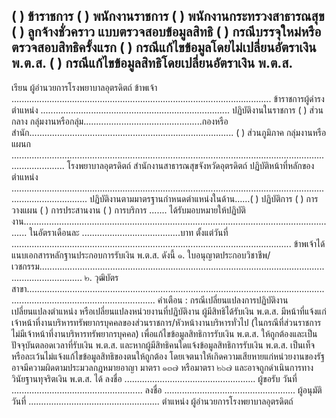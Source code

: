 ( ) ข้าราชการ ( ) พนักงานราชการ ( ) พนักงานกระทรวงสาธารณสุข ( ) ลูกจ้างชั่วคราว
แบบตรวจสอบข้อมูลสิทธิ
( ) กรณีบรรจุใหม่หรือตรวจสอบสิทธิครั้งแรก ( ) กรณีแก้ไขข้อมูลโดยไม่เปลี่ยนอัตราเงิน พ.ต.ส.
( ) กรณีแก้ไขข้อมูลสิทธิโดยเปลี่ยนอัตราเงิน พ.ต.ส.
-------------------------
เรียน ผู้อำนวยการโรงพยาบาลอุตรดิตถ์
ข้าพเจ้า .......................................................................................................
ข้าราชการผู้ดำรงตำแหน่ง ...........................................................................
ปฏิบัติงานในราชการ 
( ) ส่วนกลาง กลุ่มงานหรือกลุ่ม...............................................กองหรือสำนัก.................................................................................
( ) ส่วนภูมิภาค กลุ่มงานหรือแผนก .................................................................................................................................................
โรงพยาบาลอุตรดิตถ์ สำนักงานสาธารณสุขจังหวัดอุตรดิตถ์
ปฏิบัติหน้าที่หลักของตำแหน่ง ..........................................................................................................................................................
ปฏิบัติงานตามมาตรฐานกำหนดตำแหน่งในด้าน……( ) ปฏิบัติการ ( ) การวางแผน ( ) การประสานงาน ( ) การบริการ ....... 
ได้รับมอบหมายให้ปฏิบัติงาน..............................................................................................................................
ในอัตราเดือนละ .......................................บาท ตั้งแต่วันที่ ...............................................................................................................
ข้าพเจ้าได้แนบเอกสารหลักฐานประกอบการรับเงิน พ.ต.ส. ดังนี้ 
๑. ใบอนุญาตประกอบวิชาชีพ/เวชกรรม............................................................................................................................................. 
๒. วุฒิบัตร สาขา...............................................................................................................................................................................
คำเตือน : กรณีเปลี่ยนแปลงการปฏิบัติงาน เปลี่ยนแปลงตำแหน่ง หรือเปลี่ยนแปลงหน่วยงานที่ปฏิบัติงาน ผู้มีสิทธิได้รับเงิน พ.ต.ส. มีหน้าที่แจ้งแก่เจ้าหน้าที่งานบริหารทรัพยากรบุคคลของส่วนราชการ/หัวหน้างานบริหารทั่วไป (ในกรณีที่ส่วนราชการไม่มีเจ้าหน้าที่งานบริหารทรัพยากรบุคคล) เพื่อแก้ไขข้อมูลสิทธิการรับเงิน พ.ต.ส. ให้ถูกต้องและเป็นปัจจุบันตลอดเวลาที่รับเงิน พ.ต.ส. และหากผู้มีสิทธิคนใดแจ้งข้อมูลสิทธิการรับเงิน พ.ต.ส. เป็นเท็จ หรือละเว้นไม่แจ้งแก้ไขข้อมูลสิทธิของตนให้ถูกต้อง โดยเจตนาให้เกิดความเสียหายแก่หน่วยงานของรัฐ อาจมีความผิดตามประมวลกฎหมายอาญา มาตรา ๑๓๗ หรือมาตรา ๒๖๗ และอาจถูกดำเนินการทางวินัยฐานทุจริตเงิน พ.ต.ส. ได้
ลงชื่อ .................................................... ผู้ขอรับ
วันที่ ....................................................
ลงชื่อ .................................................... ผู้อนุมัติ
วันที่ ....................................................
ตำแหน่ง ผู้อำนวยการโรงพยาบาลอุตรดิตถ์
